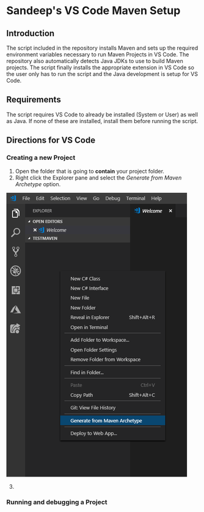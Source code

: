 # Sandeep's VS Code Maven Setup

## Introduction

The script included in the repository installs Maven and
sets up the required environment variables necessary to run
Maven Projects in VS Code. The repository also
automatically detects Java JDKs to use to build Maven
projects. The script finally installs the appropriate
extension in VS Code so the user only has to run the script
and the Java development is setup for VS Code.

## Requirements

The script requires VS Code to already be installed (System
or User) as well as Java. If none of these are installed,
install them before running the script.

## Directions for VS Code

### Creating a new Project

1. Open the folder that is going to **contain** your project
   folder.
2. Right click the Explorer pane and select the *Generate      from Maven Archetype* option.

![Step 2 to generate new project](.\Images\step2.PNG)

3.

### Running and debugging a Project